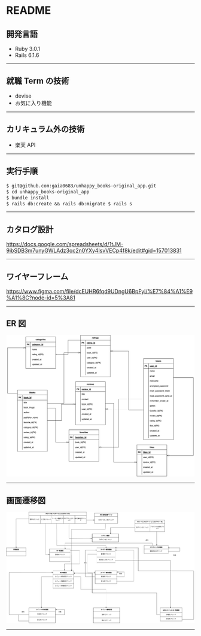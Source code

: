 # README

## 開発言語

- Ruby 3.0.1
- Rails 6.1.6

---

## 就職 Term の技術

- devise
- お気に入り機能

---

## カリキュラム外の技術

- 楽天 API

---

## 実行手順

```
$ git@github.com:gaia0683/unhappy_books-original_app.git
$ cd unhappy_books-original_app
$ bundle install
$ rails db:create && rails db:migrate $ rails s
```

---

## カタログ設計

https://docs.google.com/spreadsheets/d/1tJM-9ibSDB3m7unyGWLAdz3qc2n0YXy4lsvVECp4f8k/edit#gid=157013831

---

## ワイヤーフレーム

https://www.figma.com/file/dcEUHR6fqd9UDngU6BpFyi/%E7%84%A1%E9%A1%8C?node-id=5%3A81

---

## ER 図

![](2022-10-11-10-35-10.png)

---

## 画面遷移図

![](2022-10-09-21-38-14.png)

---
